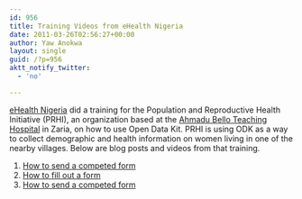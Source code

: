 ```yaml
---
id: 956
title: Training Videos from eHealth Nigeria
date: 2011-03-26T02:56:27+00:00
author: Yaw Anokwa
layout: single
guid: /?p=956
aktt_notify_twitter:
  - 'no'

---
```

[eHealth Nigeria](http://ehealthnigeria.org) did a training for the Population and Reproductive Health Initiative (PRHI), an organization based at the [Ahmadu Bello Teaching Hospital](http://www.abuth.org/) in Zaria, on how to use Open Data Kit. PRHI is using ODK as a way to collect demographic and health information on women living in one of the nearby villages. Below are blog posts and videos from that training.

  1. [How to send a competed form](http://ehealthnigeria.org/2011/03/odk-training-video-1/)
  2. [How to fill out a form](http://ehealthnigeria.org/2011/03/odk-training-video-2/)
  3. [How to send a competed form](http://ehealthnigeria.org/2011/03/open-data-kit-training-video-3)
